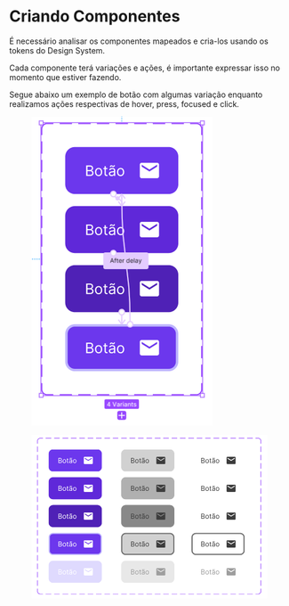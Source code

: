 # Criando Componentes

É necessário analisar os componentes mapeados e cria-los usando os tokens do Design System.

Cada componente terá variações e ações, é importante expressar isso no momento que estiver fazendo.

Segue abaixo um exemplo de botão com algumas variação enquanto realizamos ações respectivas de hover, press, focused e click.

<div align="left">

<figure><img src=".gitbook/assets/image (19).png" alt=""><figcaption></figcaption></figure>

</div>

<figure><img src=".gitbook/assets/image (1) (1).png" alt=""><figcaption></figcaption></figure>
